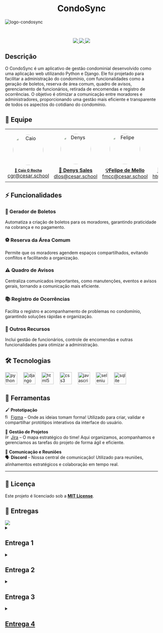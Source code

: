 <h1 align="center">
  CondoSync
</h1>

![logo-condosync](https://github.com/user-attachments/assets/b3140a5b-24a5-40ad-988c-ebf676b4dc33)

<br>
<p align="center">
  <a href="https://condosyncgg.azurewebsites.net/">
    <img src="https://img.shields.io/badge/Azure-0089D6?style=for-the-badge&logo=microsoft-azure&logoColor=white" />
  </a>
  <a href="https://fds-project.atlassian.net/jira/your-work">
    <img src="https://img.shields.io/badge/JIRA-0052CC?style=for-the-badge&logo=jira&logoColor=white" />
  </a>
  <a href="https://www.youtube.com/playlist?list=PLeHBP6nFOf9jqq0qquZCcB6b7QM5YPM75">
    <img src="https://img.shields.io/badge/Screencasts-FF0000?style=for-the-badge&logo=youtube&logoColor=white" />
  </a>
  
</p>

## Descrição
O CondoSync é um aplicativo de gestão condominial desenvolvido como uma aplicação web utilizando Python e Django. Ele foi projetado para facilitar a administração do condomínio, com funcionalidades como a geração de boletos, reserva de área comum, quadro de avisos, gerenciamento de funcionários, retirada de encomendas e registro de ocorrências. O objetivo é otimizar a comunicação entre moradores e administradores, proporcionando uma gestão mais eficiente e transparente de todos os aspectos do cotidiano do condomínio.

## 👥 Equipe

<p align="center">
  <table>
    <tr>
      <td align="center">
        <a href="https://github.com/caioguimaraesr">
          <img src="https://avatars.githubusercontent.com/caioguimaraesr" alt="Caio" width="100" style="border-radius: 50%; margin: 10px;" />
          <br>
          <strong style="font-size: 12px;">🚀 Caio G Rocha</strong>
        </a>
        <br>
        <a href="mailto:cgr@cesar.school">cgr@cesar.school</a>
      </td>
      <td align="center">
        <a href="https://github.com/denysleo">
          <img src="https://avatars.githubusercontent.com/denysleo" alt="Denys" width="100" style="border-radius: 50%; margin: 10px;" />
          <br>
          <strong>🌟 Denys Sales</strong>
        </a>
        <br>
        <a href="mailto:dlos@cesar.school">dlos@cesar.school</a>
      </td>
      <td align="center">
        <a href="https://github.com/Cavalcanti-Felipe">
          <img src="https://avatars.githubusercontent.com/Cavalcanti-Felipe" alt="Felipe" width="100" style="border-radius: 50%; margin: 10px;" />
          <br>
          <strong>💡Felipe de Mello</strong>
        </a>
        <br>
        <a href="mailto:fmcc@cesar.school">fmcc@cesar.school</a>
      </td>
      <td align="center">
        <a href="https://github.com/hugoogomess">
          <img src="https://avatars.githubusercontent.com/hugoogomess" alt="Hugo" width="100" style="border-radius: 50%; margin: 10px;" />
          <br>
          <strong>🎨 Hugo Gomes</strong>
        </a>
        <br>
        <a href="mailto:htng@cesar.school">htng@cesar.school</a>
      </td>
      <td align="center">
        <a href="https://github.com/mateusdinizz">
          <img src="https://avatars.githubusercontent.com/mateusdinizz" alt="Mateus" width="100" style="border-radius: 50%; margin: 10px;" />
          <br>
          <strong>💻 Mateus Diniz</strong>
        </a>
        <br>
        <a href="mailto:mdls@cesar.school">mdls@cesar.school</a>
      </td>
      <td align="center">
        <a href="https://github.com/rafaferraz05">
          <img src="https://avatars.githubusercontent.com/rafaferraz05" alt="Rafael" width="100" style="border-radius: 50%; margin: 10px;" />
          <br>
          <strong>🏆 Rafael Ferraz</strong>
        </a>
        <br>
        <a href="mailto:rfs6@cesar.school">rfs6@cesar.school</a>
      </td>
    </tr>
  </table>
</p>

## ⚡ Funcionalidades  

### 📄 Gerador de Boletos  
Automatiza a criação de boletos para os moradores, garantindo praticidade na cobrança e no pagamento.  
### ⚽ Reserva da Área Comum  
Permite que os moradores agendem espaços compartilhados, evitando conflitos e facilitando a organização.  
### ⚠️ Quadro de Avisos  
Centraliza comunicados importantes, como manutenções, eventos e avisos gerais, tornando a comunicação mais eficiente.  
### 📚 Registro de Ocorrências  
Facilita o registro e acompanhamento de problemas no condomínio, garantindo soluções rápidas e organização.  
### 📅 Outros Recursos  
Inclui gestão de funcionários, controle de encomendas e outras funcionalidades para otimizar a administração.  

## 🛠️ Tecnologias
<div align="left">
  <img src="https://cdn.jsdelivr.net/gh/devicons/devicon/icons/python/python-original.svg" height="40" alt="python logo"  />
  <img width="12" />
  <img src="https://cdn.jsdelivr.net/gh/devicons/devicon/icons/django/django-plain.svg" height="40" alt="django logo"  />
  <img width="12" />
  <img src="https://cdn.jsdelivr.net/gh/devicons/devicon/icons/html5/html5-original.svg" height="40" alt="html5 logo"  />
  <img width="12" />
  <img src="https://cdn.jsdelivr.net/gh/devicons/devicon/icons/css3/css3-original.svg" height="40" alt="css3 logo"  />
  <img width="12" />
  <img src="https://cdn.jsdelivr.net/gh/devicons/devicon/icons/javascript/javascript-original.svg" height="40" alt="javascript logo"  />
  <img width="12" />
  <img src="https://cdn.jsdelivr.net/gh/devicons/devicon/icons/selenium/selenium-original.svg" height="40" alt="selenium logo"  />
  <img width="12" />
  <img src="https://cdn.jsdelivr.net/gh/devicons/devicon/icons/sqlite/sqlite-original.svg" height="40" alt="sqlite logo"  />
</div>

## 📌 Ferramentas  

🖌️ **Prototipação**  
<img src="https://cdn.jsdelivr.net/gh/devicons/devicon/icons/figma/figma-original.svg" height="15" alt="figma logo"/> [Figma](https://www.figma.com/) – Onde as ideias tomam forma! Utilizado para criar, validar e compartilhar protótipos interativos da interface do usuário.  

📌 **Gestão de Projetos**  
<img src="https://cdn.jsdelivr.net/gh/devicons/devicon/icons/jira/jira-original.svg" height="15" alt="jira logo"/> [Jira](https://www.atlassian.com/software/jira) – O mapa estratégico do time! Aqui organizamos, acompanhamos e gerenciamos as tarefas do projeto de forma ágil e eficiente.  

💬 **Comunicação e Reuniões**  
🗣️ **Discord** – Nossa central de comunicação! Utilizado para reuniões, alinhamentos estratégicos e colaboração em tempo real.  

---

## 📜 Licença
Este projeto é licenciado sob a **[MIT License](https://opensource.org/license/MIT)**.

## 📂 Entregas
  <a href="https://www.canva.com/design/DAGiBdC1WcA/A3EMCJ2hd7woIregv6KUEA/edit?utm_content=DAGiBdC1WcA&utm_campaign=designshare&utm_medium=link2&utm_source=sharebutton">
    <img src="https://img.shields.io/badge/Kickoff-084d6e?style=for-the-badge&logo=canva&logoColor=white" />
  </a>

<details>
  <summary><h2><strong>Entrega 1</strong></h2></summary>
  <br>
  <p align="center">
   <a href="https://fds-project.atlassian.net/jira/your-work">
      <img src="https://img.shields.io/badge/JIRA-0052CC?style=for-the-badge&logo=jira&logoColor=white" />
    </a>
    <a href="https://youtu.be/bz5y_CFMdiE">
      <img src="https://img.shields.io/badge/Screencast-FF0000?style=for-the-badge&logo=youtube&logoColor=white" />
    </a>
    <a href="https://www.figma.com/design/KeudefPeoHdoeixJhfmHkA/CondoSync---Lo-FI?node-id=0-1&t=DnLuCIuR4Qix4GJ4-1">
    <img src="https://img.shields.io/badge/FIGMA%20-purple?style=for-the-badge&logo=figma&logoColor=white" />
    </a>
    <a href="https://docs.google.com/document/d/1mXsX7gAYGkSd2YmE1AfkiUCve0DFyyDYtASklx63PmA/edit?usp=sharing">
    <img src="https://img.shields.io/badge/Histórias-blue?style=for-the-badge&logo=google-docs&logoColor=white" />
</a>
    
  </p>

  ### Quadro
  ![quadro1](https://github.com/user-attachments/assets/26add18d-9b3a-47df-85f4-23ca87ffb1a5)
  ![quadro2](https://github.com/user-attachments/assets/57af6803-b52f-4bce-8f1c-f03af47d93a5)

  ### Backlog
  ![backlog](https://github.com/user-attachments/assets/6644c9a6-0bf7-4015-9798-43d73ff21587)

</details>

<details>
  <summary><h2><strong>Entrega 2</strong></h2></summary>
  <br>
  <p align="center">
  <a href="https://condosyncgg.azurewebsites.net/">
    <img src="https://img.shields.io/badge/Azure-0089D6?style=for-the-badge&logo=microsoft-azure&logoColor=white" />
  </a>
  <a href="https://fds-project.atlassian.net/jira/your-work">
    <img src="https://img.shields.io/badge/JIRA-0052CC?style=for-the-badge&logo=jira&logoColor=white" />
  </a>
  <a href="https://youtu.be/Xd9rIG3z3AA">
    <img src="https://img.shields.io/badge/Screencasts-FF0000?style=for-the-badge&logo=youtube&logoColor=white" />
  </a>
</p>

## Issues/Bugtracker
![Issues/Bugtracker](https://github.com/user-attachments/assets/5e8075d7-8984-452f-b698-42ec5290bda6)

## Backlog
![Backlog](https://github.com/user-attachments/assets/89ed38f7-4365-476f-98bd-e72d0e55a16b)

## Quadro
![Quadro](https://github.com/user-attachments/assets/03786271-8a46-4f80-afac-51dc402eeb68)

## 👥 Relato Programação em Par
Decidimos não realizar a programação em par em nosso projeto Django devido à necessidade de otimizar nosso tempo de entrega. Como grupo, enfrentamos desafios para nos reunir e dedicar períodos prolongados para codificar juntos. Optamos por uma abordagem colaborativa, dividindo tarefas de acordo com nossas habilidades individuais e coordenando o trabalho através de reuniões regulares de acompanhamento. Essa estratégia nos permitiu manter a eficiência e a qualidade, mesmo sem a prática de programação em par. Valorizamos a flexibilidade e a adaptabilidade que essa decisão nos proporcionou, garantindo um resultado final alinhado com nossos objetivos e prazos.
  
</details>

<details>
  <summary><h2><strong>Entrega 3</strong></h2></summary>
  <p align="center">
  <a href="https://condosyncgg.azurewebsites.net/">
    <img src="https://img.shields.io/badge/Azure-0089D6?style=for-the-badge&logo=microsoft-azure&logoColor=white" />
  </a>
  <a href="https://fds-project.atlassian.net/jira/your-work">
    <img src="https://img.shields.io/badge/JIRA-0052CC?style=for-the-badge&logo=jira&logoColor=white" />
  </a>
  <a href="https://youtu.be/qPmGfqELL7w">
    <img src="https://img.shields.io/badge/Screencast Deploy-FF0000?style=for-the-badge&logo=youtube&logoColor=white" />
  </a>
  <a href="#">
    <img src="https://img.shields.io/badge/Screencast Protótipo-FF0000?style=for-the-badge&logo=youtube&logoColor=white" />
  </a>
  <a href="https://youtu.be/uKqEkYZwPf8">
    <img src="https://img.shields.io/badge/Screencast Testes-00FF00?style=for-the-badge" />
  </a>
  <a href="https://docs.google.com/document/d/1km2Mf0yh84b1T0vPWuO5kAGjHTdI2k5dvFS940Ft5VI/edit?usp=sharing">
  <img src="https://img.shields.io/badge/Relato Programação em Par-blue?style=for-the-badge&logo=google-docs&logoColor=white" />
</p>

## Screencast CI/CD
  
## Issue/Bugtracker
![Bugtracker/Issue](https://github.com/user-attachments/assets/b9705c44-fde5-4b6c-910a-fd30da645dfd)

## Quadro 
![Quadro](https://github.com/user-attachments/assets/b66cf043-238d-4abb-8c69-e41e094a51f2)

## Backlog
![Backlog](https://github.com/user-attachments/assets/57deb326-ce99-48ab-a029-674a6e80da7d)
 

</details>

<details>
  <summary><h2><strong>Entrega 4</strong></h2></summary>

</details>
